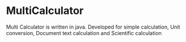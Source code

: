 # MultiCalculator
Multi Calculator is  written in java.
Developed for simple calculation, Unit conversion, Document text calculation and Scientific calculation
